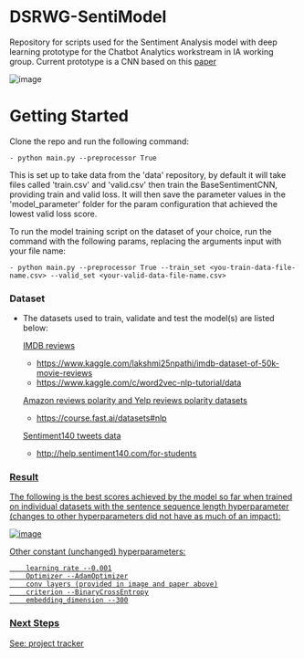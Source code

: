 # DSRWG-SentiModel
Repository for scripts used for the Sentiment Analysis model with deep learning prototype for the Chatbot Analytics workstream in IA working group.
Current prototype is a CNN based on this [paper](https://arxiv.org/ftp/arxiv/papers/2006/2006.03541.pdf)

![image](https://user-images.githubusercontent.com/50050912/157023128-fa016fbe-f2c5-463e-b900-2120301690f2.png)


# Getting Started

Clone the repo and run the following command:

    - python main.py --preprocessor True			

This is set up to take data from the 'data' repository, by default it will take files called 'train.csv' and 'valid.csv' then train the BaseSentimentCNN,
providing train and valid loss. It will then save the parameter values in the 'model_parameter' folder for the param configuration that achieved the lowest
valid loss score.

To run the model training script on the dataset of your choice, run the command with the following params, replacing the arguments input with your file name:

    - python main.py --preprocessor True --train_set <you-train-data-file-name.csv> --valid_set <your-valid-data-file-name.csv>

### Dataset
- The datasets used to train, validate and test the model(s) are listed below:
    
    <u>IMDB reviews<u>
    - https://www.kaggle.com/lakshmi25npathi/imdb-dataset-of-50k-movie-reviews
    - https://www.kaggle.com/c/word2vec-nlp-tutorial/data
  
    <u>Amazon reviews polarity and Yelp reviews polarity datasets<u>
    - https://course.fast.ai/datasets#nlp
  
    <u>Sentiment140 tweets data<u>
    - http://help.sentiment140.com/for-students
      
        
### Result
The following is the best scores achieved by the model so far when trained on individual datasets with the sentence sequence length hyperparameter (changes to other hyperparameters did not have as much of an impact):
     
![image](https://user-images.githubusercontent.com/50050912/161446073-a0860c33-2aea-410d-8ec7-666d7ed32a33.png)


Other constant (unchanged) hyperparameters:
        
        learning rate --0.001
        Optimizer --AdamOptimizer
        conv layers (provided in image and paper above)
        criterion --BinaryCrossEntropy
        embedding_dimension --300

            
### Next Steps
See: [project tracker](https://capgemini.sharepoint.com/:x:/r/sites/DataScienceResearchDSRWG/Shared%20Documents/General/project_tracker.xlsx?d=w0033b3549f974dbc89cb0a711a0c8e73&csf=1&web=1&e=x7JwJK)

